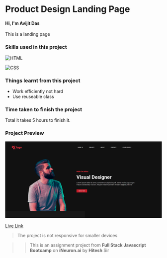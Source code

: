 # Product Design Landing Page

#### Hi, I'm Avijit Das

This is a landing page

### Skills used in this project

 ![HTML](https://img.shields.io/badge/HTML5-E34F26?style=for-the-badge&logo=html5&logoColor=white)
 
 ![CSS](https://img.shields.io/badge/CSS3-1572B6?style=for-the-badge&logo=css3&logoColor=white)
 
 ### Things learnt from this project
 - Work efficiently not hard
 - Use reuseable class
     
### Time taken to finish the project

Total it takes 5 hours to finish it.

### Project Preview

![](https://raw.githubusercontent.com/Avijit826/html-css-portfolio/main/Images/projects/project15.png)

[Live Link](https://avifrproject15.netlify.app)

> The project is not responsive for smaller devices

>> This is an assignment project from **Full Stack Javascript Bootcamp** on **iNeuron.ai** by **Hitesh** Sir
